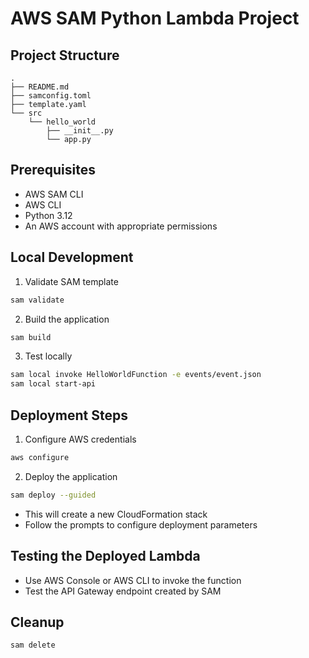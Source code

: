 # AWS SAM Python Lambda Project

## Project Structure

```
.
├── README.md
├── samconfig.toml
├── template.yaml
└── src
    └── hello_world
        ├── __init__.py
        └── app.py
```

## Prerequisites

- AWS SAM CLI
- AWS CLI
- Python 3.12
- An AWS account with appropriate permissions

## Local Development

1. Validate SAM template

```bash
sam validate
```

2. Build the application

```bash
sam build
```

3. Test locally

```bash
sam local invoke HelloWorldFunction -e events/event.json
sam local start-api
```

## Deployment Steps

1. Configure AWS credentials

```bash
aws configure
```

2. Deploy the application

```bash
sam deploy --guided
```
- This will create a new CloudFormation stack
- Follow the prompts to configure deployment parameters

## Testing the Deployed Lambda

- Use AWS Console or AWS CLI to invoke the function
- Test the API Gateway endpoint created by SAM

## Cleanup

```bash
sam delete
```
